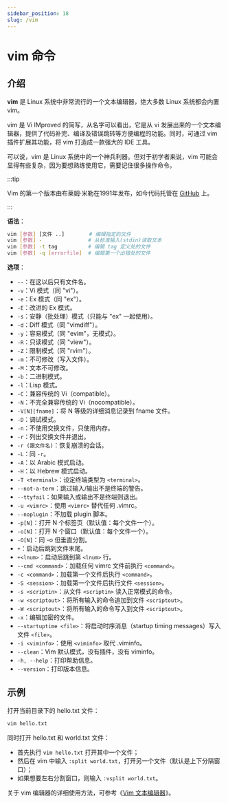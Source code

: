 ```yaml
---
sidebar_position: 18
slug: /vim
---
```


# vim 命令



## 介绍

**vim** 是 Linux 系统中非常流行的一个文本编辑器，绝大多数 Linux 系统都会内置 vim。

vim 是 Vi IMproved 的简写，从名字可以看出，它是从 vi 发展出来的一个文本编辑器，提供了代码补完、编译及错误跳转等方便编程的功能。同时，可通过 vim 插件扩展其功能，将 vim 打造成一款强大的 IDE 工具。

可以说，vim 是 Linux 系统中的一个神兵利器。但对于初学者来说，vim 可能会显得有些复杂，因为要想熟练使用它，需要记住很多操作命令。

:::tip

Vim 的第一个版本由布莱姆·米勒在1991年发布，如今代码托管在 [GitHub](https://github.com/vim/vim) 上。

:::

**语法**：

```bash
vim [参数] [文件 ..]        # 编辑指定的文件
vim [参数] -               # 从标准输入(stdin)读取文本
vim [参数] -t tag          # 编辑 tag 定义处的文件
vim [参数] -q [errorfile]  # 编辑第一个出错处的文件
```

**选项**：

- `--`：在这以后只有文件名。
- `-v`：Vi 模式（同 "vi"）。
- `-e`：Ex 模式（同 "ex"）。
- `-E`：改进的 Ex 模式。
- `-s`：安静（批处理）模式（只能与 "ex" 一起使用）。
- `-d`：Diff 模式（同 "vimdiff"）。
- `-y`：容易模式（同 "evim"，无模式）。
- `-R`：只读模式（同 "view"）。
- `-Z`：限制模式（同 "rvim"）。
- `-m`：不可修改（写入文件）。
- `-M`：文本不可修改。
- `-b`：二进制模式。
- `-l`：Lisp 模式。
- `-C`：兼容传统的 Vi（compatible）。
- `-N`：不完全兼容传统的 Vi（nocompatible）。
- `-V[N][fname]`：将 N 等级的详细消息记录到 fname 文件。
- `-D`：调试模式。
- `-n`：不使用交换文件，只使用内存。
- `-r`：列出交换文件并退出。
- `-r (跟文件名)`：恢复崩溃的会话。
- `-L`：同 `-r`。
- `-A`：以 Arabic 模式启动。
- `-H`：以 Hebrew 模式启动。
- `-T <terminal>`：设定终端类型为 `<terminal>`。
- `--not-a-term`：跳过输入/输出不是终端的警告。
- `--ttyfail`：如果输入或输出不是终端则退出。
- `-u <vimrc>`：使用 `<vimrc>` 替代任何 .vimrc。
- `--noplugin`：不加载 plugin 脚本。
- `-p[N]`：打开 N 个标签页（默认值：每个文件一个）。
- `-o[N]`：打开 N 个窗口（默认值：每个文件一个）。
- `-O[N]`：同 -o 但垂直分割。
- `+`：启动后跳到文件末尾。
- `+<lnum>`：启动后跳到第 `<lnum>` 行。
- `--cmd <command>`：加载任何 vimrc 文件前执行 `<command>`。
- `-c <command>`：加载第一个文件后执行 `<command>`。
- `-S <session>`：加载第一个文件后执行文件 `<session>`。
- `-s <scriptin>`：从文件 `<scriptin>` 读入正常模式的命令。
- `-w <scriptout>`：将所有输入的命令追加到文件 `<scriptout>`。
- `-W <scriptout>`：将所有输入的命令写入到文件 `<scriptout>`。
- `-x`：编辑加密的文件。
- `--startuptime <file>`：将启动时序消息（startup timing messages）写入文件 `<file>`。
- `-i <viminfo>`：使用 `<viminfo>` 取代 .viminfo。
- `--clean`：Vim 默认模式，没有插件，没有 viminfo。
- `-h, --help`：打印帮助信息。
- `--version`：打印版本信息。



## 示例

打开当前目录下的 hello.txt 文件：

```bash
vim hello.txt
```

同时打开 hello.txt 和 world.txt 文件：

- 首先执行 `vim hello.txt` 打开其中一个文件；
- 然后在 vim 中输入 `:split world.txt`，打开另一个文件（默认是上下分隔窗口）；
- 如果想要左右分割窗口，则输入 `:vsplit world.txt`。

关于 vim 编辑器的详细使用方法，可参考《[Vim 文本编辑器](/linux/linux-vim-text-editor)》。
